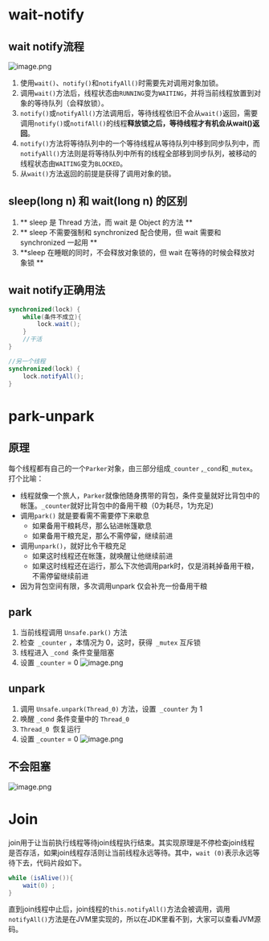 # wait-notify
## wait notify流程
![image.png](https://cdn.nlark.com/yuque/0/2021/png/21605214/1636092579912-c1affebd-ad30-4319-a541-682e3810801f.png#clientId=u8067810c-6c00-4&crop=0&crop=0&crop=1&crop=1&from=paste&height=467&id=u37a24e47&margin=%5Bobject%20Object%5D&name=image.png&originHeight=718&originWidth=1253&originalType=binary&ratio=1&rotation=0&showTitle=false&size=228505&status=done&style=none&taskId=u9a38c539-0714-4181-b816-fc7f25f6a05&title=&width=814.5)

1. 使用`wait()`、`notify()`和`notifyAll()`时需要先对调用对象加锁。
1. 调用`wait()`方法后，线程状态由`RUNNING`变为`WAITING`，并将当前线程放置到对象的等待队列（会释放锁）。
1. `notify()`或`notifyAll()`方法调用后，等待线程依旧不会从`wait()`返回，需要调用`notify()`或`notifAll()`的线程**释放锁之后，等待线程才有机会从wait()返回**。
1. `notify()`方法将等待队列中的一个等待线程从等待队列中移到同步队列中，而`notifyAll()`方法则是将等待队列中所有的线程全部移到同步队列，被移动的线程状态由`WAITING`变为`BLOCKED`。
1. 从`wait()`方法返回的前提是获得了调用对象的锁。

## sleep(long n) 和 wait(long n) 的区别

1. ** sleep 是 Thread 方法，而 wait 是 Object 的方法 **
1. ** sleep 不需要强制和 synchronized 配合使用，但 wait 需要和 synchronized 一起用 **
1. **sleep 在睡眠的同时，不会释放对象锁的，但 wait 在等待的时候会释放对象锁 **

## wait notify正确用法
```java
synchronized(lock) {
    while(条件不成立){
        lock.wait();
    }
    //干活
}

//另一个线程
synchronized(lock) {
    lock.notifyAll();
}
```


# park-unpark
## 原理
每个线程都有自己的一个`Parker`对象，由三部分组成`_counter` ,`_cond`和`_mutex`。打个比喻：

- 线程就像一个旅人，`Parker`就像他随身携带的背包，条件变量就好比背包中的帐篷。`_counter`就好比背包中的备用干粮（0为耗尽，1为充足)
- 调用`park()` 就是要看需不需要停下来歇息
   - 如果备用干粮耗尽，那么钻进帐篷歇息
   - 如果备用干粮充足，那么不需停留，继续前进
- 调用`unpark()`，就好比令干粮充足
   - 如果这时线程还在帐篷，就唤醒让他继续前进
   - 如果这时线程还在运行，那么下次他调用park时，仅是消耗掉备用干粮，不需停留继续前进
- 因为背包空间有限，多次调用unpark 仅会补充一份备用干粮


## park
1. 当前线程调用 `Unsafe.park()` 方法
2. 检查` _counter` ，本情况为 0，这时，获得` _mutex` 互斥锁
3. 线程进入 `_cond `条件变量阻塞
4. 设置 `_counter` = 0
![image.png](https://cdn.nlark.com/yuque/0/2021/png/21605214/1636093848115-546277a0-018e-4677-900c-673fa974819d.png#clientId=u8067810c-6c00-4&crop=0&crop=0&crop=1&crop=1&from=paste&height=392&id=ud03d88fe&margin=%5Bobject%20Object%5D&name=image.png&originHeight=646&originWidth=1206&originalType=binary&ratio=1&rotation=0&showTitle=false&size=233118&status=done&style=none&taskId=uee6dda68-889d-41f5-b639-8b567458c8d&title=&width=731)
## unpark
1. 调用 `Unsafe.unpark(Thread_0)` 方法，设置` _counter` 为 1
2. 唤醒 `_cond` 条件变量中的 `Thread_0`
3. `Thread_0 `恢复运行
4. 设置 `_counter` = 0
![image.png](https://cdn.nlark.com/yuque/0/2021/png/21605214/1636093886146-ffc7559b-0438-4bda-8bbb-dc4d09ca2f5d.png#clientId=u8067810c-6c00-4&crop=0&crop=0&crop=1&crop=1&from=paste&height=375&id=uba1ffafd&margin=%5Bobject%20Object%5D&name=image.png&originHeight=749&originWidth=1174&originalType=binary&ratio=1&rotation=0&showTitle=false&size=277695&status=done&style=none&taskId=u315827c7-567d-466b-bb41-ddac0a5a59e&title=&width=587)
## 不会阻塞
![image.png](https://cdn.nlark.com/yuque/0/2021/png/21605214/1636093925026-66b58f5c-3eb4-43fb-aca0-7179272f6399.png#clientId=u8067810c-6c00-4&crop=0&crop=0&crop=1&crop=1&from=paste&height=445&id=ue17be784&margin=%5Bobject%20Object%5D&name=image.png&originHeight=735&originWidth=1261&originalType=binary&ratio=1&rotation=0&showTitle=false&size=231508&status=done&style=none&taskId=u7eeabdf2-5c5c-476d-a37b-f9ae1b4133c&title=&width=763.5)
# Join
join用于让当前执行线程等待join线程执行结束。其实现原理是不停检查join线程是否存活，如果join线程存活则让当前线程永远等待。其中，`wait (0)`表示永远等待下去，代码片段如下。
```java
while (isAlive()){
    wait(0) ;
}
```
直到join线程中止后，join线程的`this.notifyAll()`方法会被调用，调用`notifyAll()`方法是在JVM里实现的，所以在JDK里看不到，大家可以查看JVM源码。

